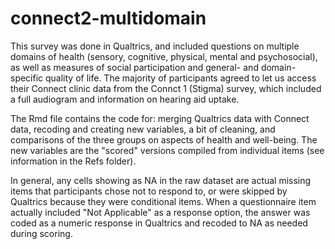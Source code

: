 # connect2-multidomain

This survey was done in Qualtrics, and included questions on multiple domains of health (sensory, cognitive, physical, mental and psychosocial), as well as measures of social participation and general- and domain-specific quality of life. The majority of participants agreed to let us access their Connect clinic data from the Connct 1 (Stigma) survey, which included a full audiogram and information on hearing aid uptake.    

The Rmd file contains the code for: merging Qualtrics data with Connect data, recoding and creating new variables, a bit of cleaning, and comparisons of the three groups on aspects of health and well-being. The new variables are the "scored" versions compiled from individual items (see information in the Refs folder).

In general, any cells showing as NA in the raw dataset are actual missing items that participants chose not to respond to, or were skipped by Qualtrics because they were conditional items. When a questionnaire item actually included "Not Applicable" as a response option, the answer was coded as a numeric response in Qualtrics and recoded to NA as needed during scoring.
